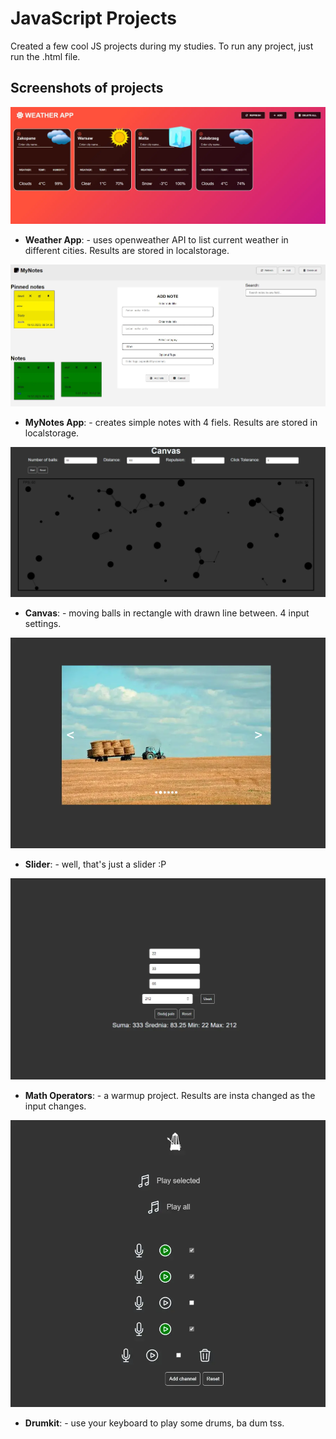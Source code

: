 # JavaScript Projects

Created a few cool JS projects during my studies. To run any project, just run the .html file.
## Screenshots of projects

![x](img/7.webp)
- **Weather App**: - uses openweather API to list current weather in different cities. Results are stored in localstorage.

![x](img/4.webp)
- **MyNotes App**: - creates simple notes with 4 fiels. Results are stored in localstorage.

![x](img/6.webp)
- **Canvas**: - moving balls in rectangle with drawn line between. 4 input settings.

![x](img/2.webp)
- **Slider**: - well, that's just a slider :P

![x](img/1.webp)
- **Math Operators**: - a warmup project. Results are insta changed as the input changes.

![x](img/3.webp)
- **Drumkit**: - use your keyboard to play some drums, ba dum tss. 
